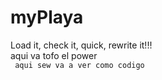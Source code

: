 # myPlaya
Load it, check it, quick, rewrite it!!!
<br>
aqui va tofo el power
<br>
<code> aqui sew va a ver como codigo </code>
